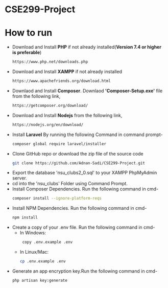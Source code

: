 # CSE299-Project

# How to run
- Download and Install **PHP** if not already installed(**Version 7.4 or higher is preferable**)
  ```bash
  https://www.php.net/downloads.php
  ```
- Download and Install **XAMPP** if not already installed
  ```bash
  https://www.apachefriends.org/download.html
  ```
- Downlaod and Install **Composer**. Downlaod **'Composer-Setup.exe'** file from the following link,
  ```bash
  https://getcomposer.org/download/
  ```
- Download and Install **Nodejs** from the following link,
  ```bash
  https://nodejs.org/en/download/
  ```
- Install **Laravel** By running the following Command in command prompt-
  ```bash
  composer global require laravel/installer
  ```
- Clone GitHub repo or download the zip file of the source code
  ```bash
  git clone https://github.com/Adnan-Sadi/CSE299-Project.git
  ```
- Export the database 'nsu_clubs2_0.sql' to your XAMPP PhpMyAdmin server.
- cd into the 'nsu_clubs' Folder using Command Prompt.
- Install Composer Dependencies. Run the following command in cmd-
   ```bash
   composer install --ignore-platform-reqs
   ```
- Install NPM Dependencies. Run the following command in cmd-
   ```bash
   npm install
   ```
- Create a copy of your .env file. Run the following command in cmd-
  - In Windows:
    ```bash
     copy .env.example .env
     ```
  - In Linux/Mac:
     ```bash
     cp .env.example .env
     ```
- Generate an app encryption key.Run the following command in cmd-
  ```bash
  php artisan key:generate
  ```
